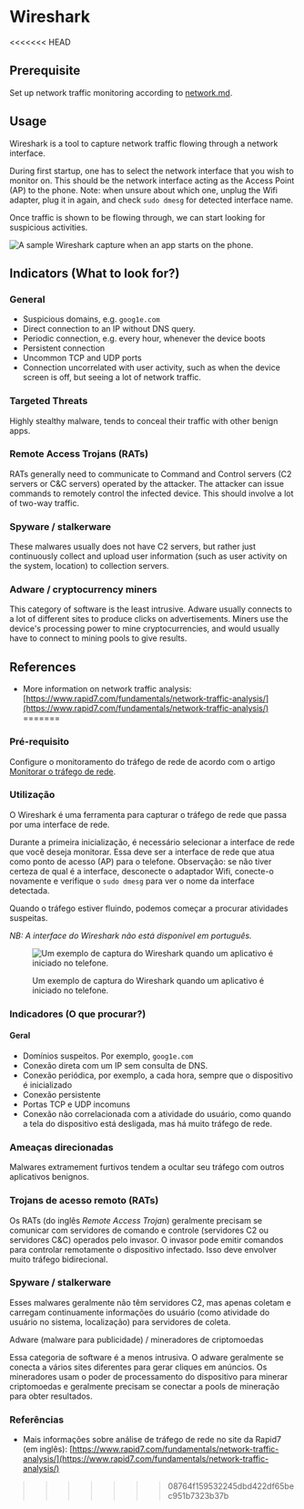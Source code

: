 # Wireshark

<<<<<<< HEAD
## Prerequisite

Set up network traffic monitoring according to [network.md](../smartphones/network.md "mention").

## Usage

Wireshark is a tool to capture network traffic flowing through a network interface.

During first startup, one has to select the network interface that you wish to monitor on. This should be the network interface acting as the Access Point (AP) to the phone. Note: when unsure about which one, unplug the Wifi adapter, plug it in again, and check `sudo dmesg` for detected interface name.

Once traffic is shown to be flowing through, we can start looking for suspicious activities.

![A sample Wireshark capture when an app starts on the phone.](<../.gitbook/assets/wireshark Screenshot\_20220718\_161819.png>)



## Indicators (What to look for?)

### General

* Suspicious domains, e.g. `goog1e.com`
* Direct connection to an IP without DNS query.
* Periodic connection, e.g. every hour, whenever the device boots
* Persistent connection
* Uncommon TCP and UDP ports
* Connection uncorrelated with user activity, such as when the device screen is off, but seeing a lot of network traffic.

### Targeted Threats

Highly stealthy malware, tends to conceal their traffic with other benign apps.

### Remote Access Trojans (RATs)

RATs generally need to communicate to Command and Control servers (C2 servers or C\&C servers) operated by the attacker. The attacker can issue commands to remotely control the infected device. This should involve a lot of two-way traffic.

### Spyware / stalkerware

These malwares usually does not have C2 servers, but rather just continuously collect and upload user information (such as user activity on the system, location) to collection servers.

### Adware / cryptocurrency miners

This category of software is the least intrusive. Adware usually connects to a lot of different sites to produce clicks on advertisements. Miners use the device's processing power to mine cryptocurrencies, and would usually have to connect to mining pools to give results.

## References

* More information on network traffic analysis: [https://www.rapid7.com/fundamentals/network-traffic-analysis/](https://www.rapid7.com/fundamentals/network-traffic-analysis/)
=======
### Pré-requisito

Configure o monitoramento do tráfego de rede de acordo com o artigo [Monitorar o tráfego de rede](../smartphones/network.md).&#x20;

### Utilização

O Wireshark é uma ferramenta para capturar o tráfego de rede que passa por uma interface de rede.

Durante a primeira inicialização, é necessário selecionar a interface de rede que você deseja monitorar. Essa deve ser a interface de rede que atua como ponto de acesso (AP) para o telefone. Observação: se não tiver certeza de qual é a interface, desconecte o adaptador Wifi, conecte-o novamente e verifique o `sudo dmesg` para ver o nome da interface detectada.

Quando o tráfego estiver fluindo, podemos começar a procurar atividades suspeitas.&#x20;

_NB: A interface do Wireshark não está disponível em português._

<figure><img src="../.gitbook/assets/image-wireshark.png" alt="Um exemplo de captura do Wireshark quando um aplicativo é iniciado no telefone. "><figcaption><p>Um exemplo de captura do Wireshark quando um aplicativo é iniciado no telefone. </p></figcaption></figure>

### Indicadores (O que procurar?)&#x20;

#### Geral

* Domínios suspeitos. Por exemplo, `goog1e.com`
* Conexão direta com um IP sem consulta de DNS.
* Conexão periódica, por exemplo, a cada hora, sempre que o dispositivo é inicializado
* Conexão persistente
* Portas TCP e UDP incomuns
* Conexão não correlacionada com a atividade do usuário, como quando a tela do dispositivo está desligada, mas há muito tráfego de rede.

### Ameaças direcionadas

Malwares extramement furtivos tendem a ocultar seu tráfego com outros aplicativos benignos.&#x20;

### Trojans de acesso remoto (RATs)

Os RATs (do inglês _Remote Access Troj&#x61;_&#x6E;) geralmente precisam se comunicar com servidores de comando e controle (servidores C2 ou servidores C\&C) operados pelo invasor. O invasor pode emitir comandos para controlar remotamente o dispositivo infectado. Isso deve envolver muito tráfego bidirecional.&#x20;

### Spyware / stalkerware

Esses malwares geralmente não têm servidores C2, mas apenas coletam e carregam continuamente informações do usuário (como atividade do usuário no sistema, localização) para servidores de coleta.&#x20;

Adware (malware para publicidade) / mineradores de criptomoedas

Essa categoria de software é a menos intrusiva. O adware geralmente se conecta a vários sites diferentes para gerar cliques em anúncios. Os mineradores usam o poder de processamento do dispositivo para minerar criptomoedas e geralmente precisam se conectar a pools de mineração para obter resultados.&#x20;

### Referências

* Mais informações sobre análise de tráfego de rede no site da Rapid7 (em inglês): [https://www.rapid7.com/fundamentals/network-traffic-analysis/](https://www.rapid7.com/fundamentals/network-traffic-analysis/)

>>>>>>> 08764f159532245dbd422df65bec951b7323b37b
